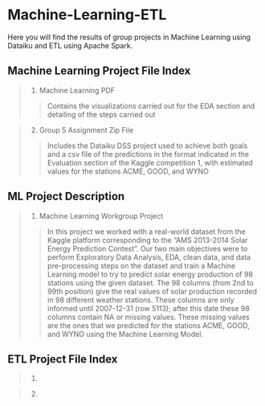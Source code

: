 # Machine-Learning-ETL
Here you will find the results of group projects in Machine Learning using Dataiku and ETL using Apache Spark. 

## Machine Learning Project File Index
> 1. Machine Learning PDF
>> Contains the visualizations carried out for the EDA section and detailing of the steps carried out

> 2. Group 5 Assignment Zip File 
>> Includes the Dataiku DSS project used to achieve both goals and a csv file of the predictions in the format indicated in the Evaluation section of the Kaggle competition 1, with estimated values for the stations ACME, GOOD, and WYNO

## ML Project Description 
> 1. Machine Learning Workgroup Project
>> In this project we worked with a real-world dataset from the Kaggle platform corresponding to the “AMS 2013-2014 Solar Energy Prediction Contest”. Our two main objectives were to perform Exploratory Data Analysis, EDA, clean data, and data pre-processing steps on the dataset and train a Machine Learning model to try to predict solar energy production of 98 stations using the given dataset. The 98 columns (from 2nd to 99th position) give the real values of solar production recorded in 98 different weather stations. These columns are only informed until 2007-12-31 (row 5113); after this date these 98 columns contain NA or missing values. These missing values are the ones that we predicted for the stations ACME, GOOD, and WYNO using the Machine Learning Model.

## ETL Project File Index
> 1.

> 2. 
